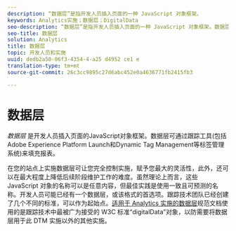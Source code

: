```yaml
---
description: “数据层”是指开发人员插入页面的一种 JavaScript 对象框架。
keywords: Analytics实施；数据层；DigitalData
seo-description: “数据层”是指开发人员插入页面的一种 JavaScript 对象框架。数据层可供跟踪工具（包括诸如动态标签管理之类的标签管理系统）用来填充报表。
seo-title: 数据层
solution: Analytics
title: 数据层
topic: 开发人员和实施
uuid: dedb2a50-06f3-4354-4-a25 d4952 ce1 e
translation-type: tm+mt
source-git-commit: 26c3cc9895c27d6abc452e0a4636771fb2415fb3

---
```



# 数据层

_数据层_ 是开发人员插入页面的JavaScript对象框架。数据层可通过跟踪工具(包括Adobe Experience Platform Launch和Dynamic Tag Management等标签管理系统)来填充报表。

在您的站点上实施数据层可让您完全控制实施，赋予您最大的灵活性，此外，还可以在最大程度上降低后续阶段维护工作的难度。虽然理论上而言，这些 JavaScript 对象的名称可以是任意内容，但最佳实践是使用一致且可预测的名称。开发人员可能已经有一个数据层，或该格式的首选项。跟踪技术团队已经创建了几个不同的标准，可以作为起始点。[适用于 Analytics 实施的数据层](assets/datalayer-documentation.pdf)规范文档使用的是跟踪技术中最被广为接受的 W3C 标准“digitalData”对象，以防需要将数据层用于此 DTM 实施以外的其他实施。
